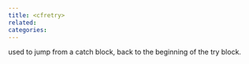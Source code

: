 ```yaml
---
title: <cfretry>
related:
categories:
---
```


used to jump from a catch block, back to the beginning of the try block.